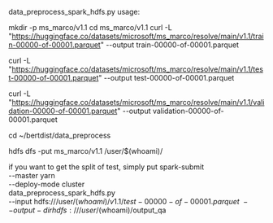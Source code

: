 data_preprocess_spark_hdfs.py usage:

mkdir -p ms_marco/v1.1
cd ms_marco/v1.1
curl -L   "https://huggingface.co/datasets/microsoft/ms_marco/resolve/main/v1.1/train-00000-of-00001.parquet"   --output train-00000-of-00001.parquet

curl -L   "https://huggingface.co/datasets/microsoft/ms_marco/resolve/main/v1.1/test-00000-of-00001.parquet"   --output test-00000-of-00001.parquet

curl -L   "https://huggingface.co/datasets/microsoft/ms_marco/resolve/main/v1.1/validation-00000-of-00001.parquet"   --output validation-00000-of-00001.parquet

cd ~/bertdist/data_preprocess

hdfs dfs -put ms_marco/v1.1 /user/$(whoami)/

if you want to get the split of test, simply put 
spark-submit \
    --master yarn \
    --deploy-mode cluster \
    data_preprocess_spark_hdfs.py \
    --input hdfs:///user/$(whoami)/v1.1/test-00000-of-00001.parquet \
    --output-dir hdfs:///user/$(whoami)/output_qa
